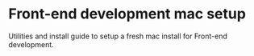# Front-end development mac setup

Utilities and install guide to setup a fresh mac install for Front-end development.
